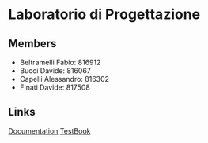 # Laboratorio di Progettazione

## Members

- Beltramelli Fabio: 816912
- Bucci Davide: 816067
- Capelli Alessandro: 816302
- Finati Davide: 817508

## Links

[Documentation](https://gitlab.com/capelli.alessandro/laboratorio-di-progettazione/-/wikis/Documentation)
[TestBook](https://gitlab.com/capelli.alessandro/laboratorio-di-progettazione/-/wikis/TestBook)
